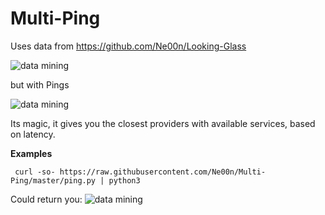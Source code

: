 # Multi-Ping

Uses data from https://github.com/Ne00n/Looking-Glass

![data mining](https://assets-cache0.moviebreak.de/system/bilder/story/photo/596dd05a6e73330b15070000/Multi_Pass1.jpg)

but with Pings

![data mining](https://thumbs.gfycat.com/MisguidedReasonableFulmar-max-1mb.gif)

Its magic, it gives you the closest providers with available services, based on latency.

**Examples**<br />

```
 curl -so- https://raw.githubusercontent.com/Ne00n/Multi-Ping/master/ping.py | python3
```

Could return you:
![data mining](https://i.imgur.com/vNn79Qc.gif)
